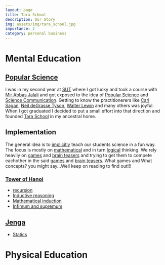 ```yaml
---
layout: page
title: Tara School
description: Our Story
img: assets/img/tara_school.jpg
importance: 2
category: personal business
---
```

# Mental Education
## [Popular Science](https://en.wikipedia.org/wiki/Popular_science)
I was in my second year at [SUT](https://en.sharif.edu/) where I got lucky and took a course with [Mir Abbas Jalali](https://sites.google.com/site/mirabbasjalali/home?pli=1) and got exposed to the idea of [Popular Science](https://en.wikipedia.org/wiki/Popular_science) and [Science Communication](https://en.wikipedia.org/wiki/Science_communication). Getting to know the practitionerers like [Carl Sagan](https://en.wikipedia.org/wiki/Carl_Sagan), [Neil deGrasse Tyson](https://en.wikipedia.org/wiki/Neil_deGrasse_Tyson), [Walter Lewin](https://en.wikipedia.org/wiki/Walter_Lewin) and many others was joyful. When I got graduated I decided to put a small effort into that direction and founded [Tara School](https://adarijani.github.io/projects/2_project/) in my ancestral home.

## Implementation
The general idea is to [implicitly](https://en.wikipedia.org/wiki/Implicit_learning) teach our students science in a fun way. The focus is mostly on [mathematical](https://en.wikipedia.org/wiki/Mathematical_proof) and in turn [logical](https://en.wikipedia.org/wiki/Mathematical_logic) thinking. We rely 
heavily on [games](https://en.wikipedia.org/wiki/Mathematical_puzzle) and [brain teasers](https://en.wikipedia.org/wiki/Brain_teaser) and trying to get them to compete eachother in the said [games](https://en.wikipedia.org/wiki/Mathematical_puzzle) and [brain teasers](https://en.wikipedia.org/wiki/Brain_teaser). What games and What concepts? you might say...Well keep on reading to find out!!!

### [Tower of Hanoi](https://en.wikipedia.org/wiki/Tower_of_Hanoi)
* [recursion](https://en.wikipedia.org/wiki/Recursion_(computer_science))  
* [Inductive reasoning](https://en.wikipedia.org/wiki/Inductive_reasoning)  
* [Mathematical induction](https://en.wikipedia.org/wiki/Mathematical_induction)   
* [Infimum and supremum](https://en.wikipedia.org/wiki/Infimum_and_supremum)  

## [Jenga](https://en.wikipedia.org/wiki/Jenga)  
* [Statics](https://en.wikipedia.org/wiki/Statics)  

# Physical Education
##
